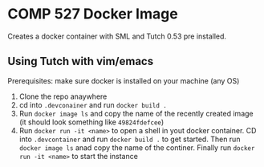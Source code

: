# COMP 527 Docker Image

Creates a docker container with SML and Tutch 0.53 pre installed.

## Using Tutch with vim/emacs

Prerequisites: make sure docker is installed on your machine (any OS)

1. Clone the repo anaywhere 
2. cd into `.devconainer` and run `docker build .`
3. Run `docker image ls` and copy the name of the recently created image (it should look something like `49824fdefcee`)
4. Run `docker run -it <name>` to open a shell in yout docker container. 
CD into `.devcontainer` and run `docker build .` to get started. Then run `docker image ls` anad copy the name of the continer. Finally run `docker run -it <name>` to start the instance

